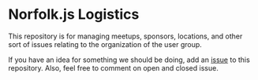 # Norfolk.js Logistics

This repository is for managing meetups, sponsors, locations, and other sort of issues relating to the organization of the user group.

If you have an idea for something we should be doing, add an [issue](https://github.com/norfolkjs/logistics/issues?state=open) to this repository. Also, feel free to comment on open and closed issue.

